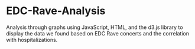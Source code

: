 # EDC-Rave-Analysis
Analysis through graphs using JavaScript, HTML, and the d3.js library to display the data we found based on EDC Rave concerts and the correlation with hospitalizations.
